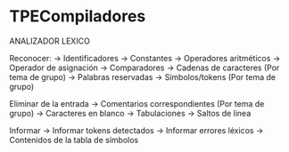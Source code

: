 # TPECompiladores

ANALIZADOR LEXICO

Reconocer:
  -> Identificadores
  -> Constantes
  -> Operadores aritméticos
  -> Operador de asignación
  -> Comparadores
  -> Cadenas de caracteres (Por tema de grupo)
  -> Palabras reservadas
  -> Símbolos/tokens (Por tema de grupo)

Eliminar de la entrada
  -> Comentarios correspondientes (Por tema de grupo)
  -> Caracteres en blanco
  -> Tabulaciones
  -> Saltos de linea
  
Informar
  -> Informar tokens detectados
  -> Informar errores léxicos
  -> Contenidos de la tabla de símbolos

